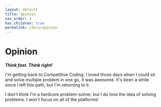 ```yaml
---
layout: default
title: Opinion
nav_order: 3
has_children: true
permalink: /docs/opinion
---
```


# Opinion


*__Think fast. Think right!__*

I'm getting back to Competitive Coding. I loved those days when I could sit and solve multiple problem in one go, it was awesome. It's been a while since I left this path, but I'm returning to it.

I don't think I'm a hardcore problem-solver, but I do love the idea of solving problems. I won't focus on all of the platforms!
